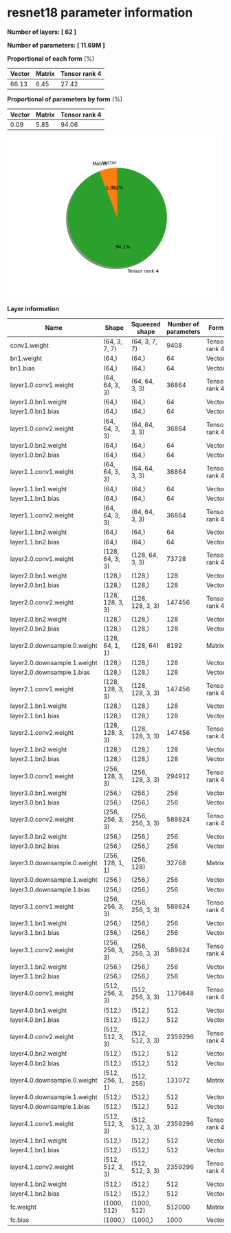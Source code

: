 # resnet18 parameter information

**Number of layers: [ 62 ]**

**Number of parameters: [ 11.69M ]**

**Proportional of each form** (%)

| Vector | Matrix | Tensor rank 4 | 
|  --- | --- | --- |
| 66.13 | 6.45 | 27.42 | 

**Proportional of parameters by form** (%)


| Vector | Matrix | Tensor rank 4 | 
|  --- | --- | --- |
| 0.09 | 5.85 | 94.06 | 

<img src="../figs/resnet18_pie_chart.png" alt="pie_chart" width="500"/>

**Layer information**


| Name | Shape | Squeezed shape | Number of parameters | Form |
| --- | --- | --- | --- | --- |
| conv1.weight | (64, 3, 7, 7) | (64, 3, 7, 7) | 9408 | Tensor rank 4 |
| bn1.weight | (64,) | (64,) | 64 | Vector |
| bn1.bias | (64,) | (64,) | 64 | Vector |
| layer1.0.conv1.weight | (64, 64, 3, 3) | (64, 64, 3, 3) | 36864 | Tensor rank 4 |
| layer1.0.bn1.weight | (64,) | (64,) | 64 | Vector |
| layer1.0.bn1.bias | (64,) | (64,) | 64 | Vector |
| layer1.0.conv2.weight | (64, 64, 3, 3) | (64, 64, 3, 3) | 36864 | Tensor rank 4 |
| layer1.0.bn2.weight | (64,) | (64,) | 64 | Vector |
| layer1.0.bn2.bias | (64,) | (64,) | 64 | Vector |
| layer1.1.conv1.weight | (64, 64, 3, 3) | (64, 64, 3, 3) | 36864 | Tensor rank 4 |
| layer1.1.bn1.weight | (64,) | (64,) | 64 | Vector |
| layer1.1.bn1.bias | (64,) | (64,) | 64 | Vector |
| layer1.1.conv2.weight | (64, 64, 3, 3) | (64, 64, 3, 3) | 36864 | Tensor rank 4 |
| layer1.1.bn2.weight | (64,) | (64,) | 64 | Vector |
| layer1.1.bn2.bias | (64,) | (64,) | 64 | Vector |
| layer2.0.conv1.weight | (128, 64, 3, 3) | (128, 64, 3, 3) | 73728 | Tensor rank 4 |
| layer2.0.bn1.weight | (128,) | (128,) | 128 | Vector |
| layer2.0.bn1.bias | (128,) | (128,) | 128 | Vector |
| layer2.0.conv2.weight | (128, 128, 3, 3) | (128, 128, 3, 3) | 147456 | Tensor rank 4 |
| layer2.0.bn2.weight | (128,) | (128,) | 128 | Vector |
| layer2.0.bn2.bias | (128,) | (128,) | 128 | Vector |
| layer2.0.downsample.0.weight | (128, 64, 1, 1) | (128, 64) | 8192 | Matrix |
| layer2.0.downsample.1.weight | (128,) | (128,) | 128 | Vector |
| layer2.0.downsample.1.bias | (128,) | (128,) | 128 | Vector |
| layer2.1.conv1.weight | (128, 128, 3, 3) | (128, 128, 3, 3) | 147456 | Tensor rank 4 |
| layer2.1.bn1.weight | (128,) | (128,) | 128 | Vector |
| layer2.1.bn1.bias | (128,) | (128,) | 128 | Vector |
| layer2.1.conv2.weight | (128, 128, 3, 3) | (128, 128, 3, 3) | 147456 | Tensor rank 4 |
| layer2.1.bn2.weight | (128,) | (128,) | 128 | Vector |
| layer2.1.bn2.bias | (128,) | (128,) | 128 | Vector |
| layer3.0.conv1.weight | (256, 128, 3, 3) | (256, 128, 3, 3) | 294912 | Tensor rank 4 |
| layer3.0.bn1.weight | (256,) | (256,) | 256 | Vector |
| layer3.0.bn1.bias | (256,) | (256,) | 256 | Vector |
| layer3.0.conv2.weight | (256, 256, 3, 3) | (256, 256, 3, 3) | 589824 | Tensor rank 4 |
| layer3.0.bn2.weight | (256,) | (256,) | 256 | Vector |
| layer3.0.bn2.bias | (256,) | (256,) | 256 | Vector |
| layer3.0.downsample.0.weight | (256, 128, 1, 1) | (256, 128) | 32768 | Matrix |
| layer3.0.downsample.1.weight | (256,) | (256,) | 256 | Vector |
| layer3.0.downsample.1.bias | (256,) | (256,) | 256 | Vector |
| layer3.1.conv1.weight | (256, 256, 3, 3) | (256, 256, 3, 3) | 589824 | Tensor rank 4 |
| layer3.1.bn1.weight | (256,) | (256,) | 256 | Vector |
| layer3.1.bn1.bias | (256,) | (256,) | 256 | Vector |
| layer3.1.conv2.weight | (256, 256, 3, 3) | (256, 256, 3, 3) | 589824 | Tensor rank 4 |
| layer3.1.bn2.weight | (256,) | (256,) | 256 | Vector |
| layer3.1.bn2.bias | (256,) | (256,) | 256 | Vector |
| layer4.0.conv1.weight | (512, 256, 3, 3) | (512, 256, 3, 3) | 1179648 | Tensor rank 4 |
| layer4.0.bn1.weight | (512,) | (512,) | 512 | Vector |
| layer4.0.bn1.bias | (512,) | (512,) | 512 | Vector |
| layer4.0.conv2.weight | (512, 512, 3, 3) | (512, 512, 3, 3) | 2359296 | Tensor rank 4 |
| layer4.0.bn2.weight | (512,) | (512,) | 512 | Vector |
| layer4.0.bn2.bias | (512,) | (512,) | 512 | Vector |
| layer4.0.downsample.0.weight | (512, 256, 1, 1) | (512, 256) | 131072 | Matrix |
| layer4.0.downsample.1.weight | (512,) | (512,) | 512 | Vector |
| layer4.0.downsample.1.bias | (512,) | (512,) | 512 | Vector |
| layer4.1.conv1.weight | (512, 512, 3, 3) | (512, 512, 3, 3) | 2359296 | Tensor rank 4 |
| layer4.1.bn1.weight | (512,) | (512,) | 512 | Vector |
| layer4.1.bn1.bias | (512,) | (512,) | 512 | Vector |
| layer4.1.conv2.weight | (512, 512, 3, 3) | (512, 512, 3, 3) | 2359296 | Tensor rank 4 |
| layer4.1.bn2.weight | (512,) | (512,) | 512 | Vector |
| layer4.1.bn2.bias | (512,) | (512,) | 512 | Vector |
| fc.weight | (1000, 512) | (1000, 512) | 512000 | Matrix |
| fc.bias | (1000,) | (1000,) | 1000 | Vector |

